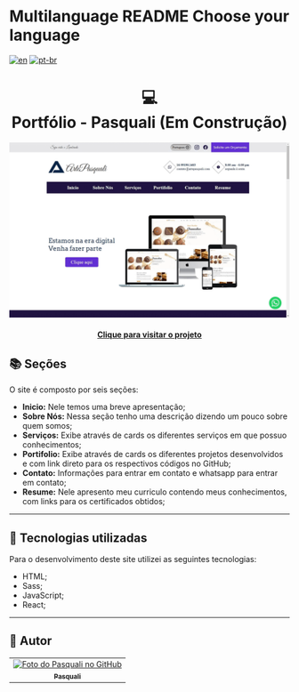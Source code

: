 # Multilanguage README Choose your language

[![en](https://img.shields.io/badge/lang-en-red.svg)](https://github.com/PasqualiRafael/ArtePasquali/blob/main/README.en.md) [![pt-br](https://img.shields.io/badge/lang-pt--br-green.svg)](https://github.com/PasqualiRafael/ArtePasquali)

<h1 align="center">
  💻<br>Portfólio - Pasquali (Em Construção)
</h1>

![Resultado final do projeto](dist/img/preview/preview.png)

<h4 align="center"><a href="https://www.artepasquali.com">Clique para visitar o projeto</a></h4>

## 📚 Seções

O site é composto por seis seções:

-   **Inicio:** Nele temos uma breve apresentação;
-   **Sobre Nós:** Nessa seção tenho uma descrição dizendo um pouco sobre quem somos;
-   **Serviços:** Exibe através de cards os diferentes serviços em que possuo conhecimentos;
-   **Portifolio:** Exibe através de cards os diferentes projetos desenvolvidos e com link direto para os respectivos códigos no GitHub;
-   **Contato:** Informações para entrar em contato e whatsapp para entrar em contato;
-   **Resume:** Nele apresento meu curriculo contendo meus conhecimentos, com links para os certificados obtidos;

---

## 💼 Tecnologias utilizadas

Para o desenvolvimento deste site utilizei as seguintes tecnologias:

-   HTML;
-   Sass;
-   JavaScript;
-   React;

---

<h2>🦄 Autor</h2>

<table>
  <tr>
    <td align="center">
      <a href="https://github.com/PasqualiRafael">
        <img src="https://avatars.githubusercontent.com/u/71941629?v=4" width="100px;" alt="Foto do Pasquali no GitHub"/><br>
        <sub>
          <b>Pasquali</b>
        </sub>
      </a>
    </td>
  </tr>
</table>
